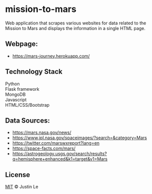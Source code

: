 # mission-to-mars
Web application that scrapes various websites for data related to the Mission to Mars and displays the information in a single HTML page.

## Webpage:
* https://mars-journey.herokuapp.com/

## Technology Stack
Python<br>
Flask framework<br>
MongoDB<br>
Javascript<br>
HTML/CSS/Bootstrap<br>

## Data Sources:
* https://mars.nasa.gov/news/
* https://www.jpl.nasa.gov/spaceimages/?search=&category=Mars
* https://twitter.com/marswxreport?lang=en
* https://space-facts.com/mars/
* https://astrogeology.usgs.gov/search/results?q=hemisphere+enhanced&k1=target&v1=Mars

## License
[MIT](LICENSE) © Justin Le